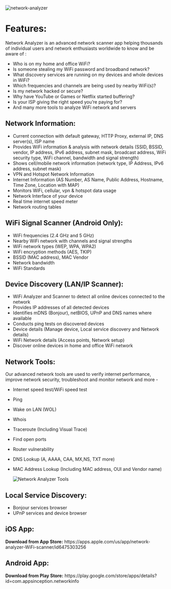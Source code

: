 ![network-analyzer](https://github.com/AppsInception/Network-Analyzer/assets/17978864/122fb115-e0e0-4821-8dd8-7a83aa5120d2)

<h1>Features:</h1>

Network Analyzer is an advanced network scanner app helping thousands of individual users and network enthusiasts worldwide to know and be aware of : 

- Who is on my home and office WiFi?
- ⁠Is someone stealing my WiFi password and broadband network?
- ⁠What discovery services are running on my devices and whole devices in WiFi?
- ⁠Which frequencies and channels are being used by nearby WiFi(s)?
- ⁠Is my network hacked or secure? 
- ⁠Why have YouTube or Games or Netflix started buffering?
- ⁠Is your ISP giving the right speed you’re paying for?
- ⁠And many more tools to analyze WiFi network and servers

<h2>Network Information:</h2>

- Current connection with default gateway, HTTP Proxy, external IP, DNS server(s), ISP name
- Provides WiFi information & analysis with network details (SSID, BSSID, vendor, IP address, IPv6 address, subnet mask, broadcast address, WiFi security type, WiFi channel, bandwidth and signal strength)
- Shows cell/mobile network information (network type, IP Address, IPv6 address, subnet mask)
- VPN and Hotspot Network Information
- Internet Information (AS Number, AS Name, Public Address, Hostname, Time Zone, Location with MAP)
- Monitors WiFi, cellular, vpn & hotspot data usage
- Network Interface of your device
- Real time internet speed meter
- Network routing tables

<h2>WiFi Signal Scanner (Android Only):</h2>

- WiFi frequencies (2.4 GHz and 5 GHz)
- Nearby WiFi network with channels and signal strengths
- WiFi network types (WEP, WPA, WPA2)
- WiFi encryption methods (AES, TKIP)
- BSSID (MAC address), MAC Vendor
- Network bandwidth
- WiFi Standards

<h2>Device Discovery (LAN/IP Scanner):</h2>

- WiFi Analyzer and Scanner to detect all online devices connected to the network
- Provides IP addresses of all detected devices
- Identifies mDNS (Bonjour), netBIOS, UPnP and DNS names where available
- Conducts ping tests on discovered devices
- Device details (Manage device, Local service discovery and Network details)
- WiFi Network details (Access points, Network setup)
- Discover online devices in home and office WiFi network


<h2>Network Tools:</h2>

Our advanced network tools are used to verify internet performance, improve network security, troubleshoot and monitor network and more -

- Internet speed test/WiFi speed test
- Ping
- Wake on LAN (WOL)
- Whois
- Traceroute (Including Visual Trace)
- Find open ports
- Router vulnerability
- DNS Lookup (A, AAAA, CAA, MX,NS, TXT more)
- MAC Address Lookup (Including MAC address, OUI and Vendor name)

  ![Network Analyzer Tools](network-analyzer-tools.png)


<h2>Local Service Discovery:</h2>

- Bonjour services browser
- UPnP services and device browser

<h2>iOS App:</h2>
<b>Download from App Store:</b> https://apps.apple.com/us/app/network-analyzer-WiFi-scanner/id6475303256

<h2>Android App:</h2>
<b>Download from Play Store:</b> https://play.google.com/store/apps/details?id=com.appsinception.networkinfo


